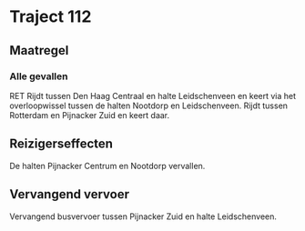 # Traject 112
## Maatregel
### Alle gevallen

RET
Rijdt tussen Den Haag Centraal en halte Leidschenveen en keert via het overloopwissel tussen de halten Nootdorp en Leidschenveen.
Rijdt tussen Rotterdam en Pijnacker Zuid en keert daar.

## Reizigerseffecten
De halten Pijnacker Centrum en Nootdorp vervallen.

## Vervangend vervoer
Vervangend busvervoer tussen Pijnacker Zuid en halte Leidschenveen.